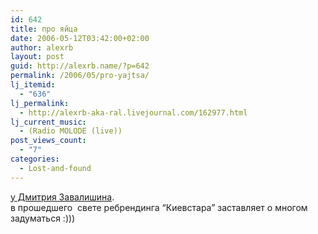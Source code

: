 ```yaml
---
id: 642
title: про яйца
date: 2006-05-12T03:42:00+02:00
author: alexrb
layout: post
guid: http://alexrb.name/?p=642
permalink: /2006/05/pro-yajtsa/
lj_itemid:
  - "636"
lj_permalink:
  - http://alexrb-aka-ral.livejournal.com/162977.html
lj_current_music:
  - (Radio MOLODE (live))
post_views_count:
  - "7"
categories:
  - Lost-and-found
---
```

[у Дмитрия Завалишина](http://dz.livejournal.com/292193.html).  
в прошедшего&nbsp; свете ребрендинга &#8220;Киевстара&#8221; заставляет о многом задуматься :)))
